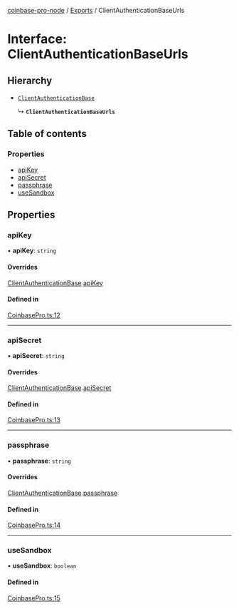 [coinbase-pro-node](../README.md) / [Exports](../modules.md) / ClientAuthenticationBaseUrls

# Interface: ClientAuthenticationBaseUrls

## Hierarchy

- [`ClientAuthenticationBase`](ClientAuthenticationBase.md)

  ↳ **`ClientAuthenticationBaseUrls`**

## Table of contents

### Properties

- [apiKey](ClientAuthenticationBaseUrls.md#apikey)
- [apiSecret](ClientAuthenticationBaseUrls.md#apisecret)
- [passphrase](ClientAuthenticationBaseUrls.md#passphrase)
- [useSandbox](ClientAuthenticationBaseUrls.md#usesandbox)

## Properties

### apiKey

• **apiKey**: `string`

#### Overrides

[ClientAuthenticationBase](ClientAuthenticationBase.md).[apiKey](ClientAuthenticationBase.md#apikey)

#### Defined in

[CoinbasePro.ts:12](https://github.com/bennycode/coinbase-pro-node/blob/01e6d53/src/CoinbasePro.ts#L12)

---

### apiSecret

• **apiSecret**: `string`

#### Overrides

[ClientAuthenticationBase](ClientAuthenticationBase.md).[apiSecret](ClientAuthenticationBase.md#apisecret)

#### Defined in

[CoinbasePro.ts:13](https://github.com/bennycode/coinbase-pro-node/blob/01e6d53/src/CoinbasePro.ts#L13)

---

### passphrase

• **passphrase**: `string`

#### Overrides

[ClientAuthenticationBase](ClientAuthenticationBase.md).[passphrase](ClientAuthenticationBase.md#passphrase)

#### Defined in

[CoinbasePro.ts:14](https://github.com/bennycode/coinbase-pro-node/blob/01e6d53/src/CoinbasePro.ts#L14)

---

### useSandbox

• **useSandbox**: `boolean`

#### Defined in

[CoinbasePro.ts:15](https://github.com/bennycode/coinbase-pro-node/blob/01e6d53/src/CoinbasePro.ts#L15)
